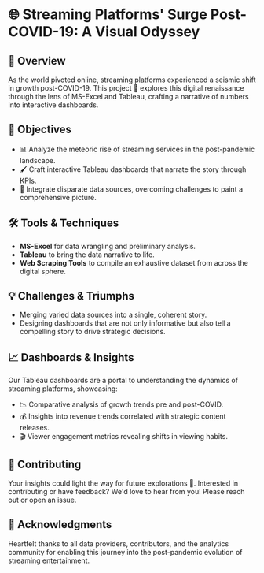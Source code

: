 # 🌐 Streaming Platforms' Surge Post-COVID-19: A Visual Odyssey

## 🎥 Overview
As the world pivoted online, streaming platforms experienced a seismic shift in growth post-COVID-19. This project 🚀 explores this digital renaissance through the lens of MS-Excel and Tableau, crafting a narrative of numbers into interactive dashboards.

## 🎯 Objectives
- 📊 Analyze the meteoric rise of streaming services in the post-pandemic landscape.
- 🖌️ Craft interactive Tableau dashboards that narrate the story through KPIs.
- 🧩 Integrate disparate data sources, overcoming challenges to paint a comprehensive picture.

## 🛠 Tools & Techniques
- **MS-Excel** for data wrangling and preliminary analysis.
- **Tableau** to bring the data narrative to life.
- **Web Scraping Tools** to compile an exhaustive dataset from across the digital sphere.

## 💡 Challenges & Triumphs
- Merging varied data sources into a single, coherent story.
- Designing dashboards that are not only informative but also tell a compelling story to drive strategic decisions.

## 📈 Dashboards & Insights
Our Tableau dashboards are a portal to understanding the dynamics of streaming platforms, showcasing:
- 📉 Comparative analysis of growth trends pre and post-COVID.
- 💰 Insights into revenue trends correlated with strategic content releases.
- 🎬 Viewer engagement metrics revealing shifts in viewing habits.

## 🤝 Contributing
Your insights could light the way for future explorations 🌈. Interested in contributing or have feedback? We'd love to hear from you! Please reach out or open an issue.

## 🙏 Acknowledgments
Heartfelt thanks to all data providers, contributors, and the analytics community for enabling this journey into the post-pandemic evolution of streaming entertainment.
